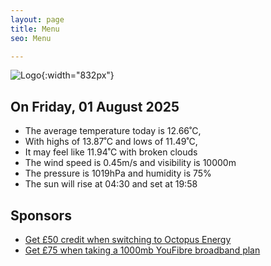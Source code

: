 ```yaml
---
layout: page
title: Menu
seo: Menu

---
```


![Logo](/images/logo.jpg){:width="832px"}

<!-- weather_marker starts -->
## On Friday, 01 August 2025

- The average temperature today is 12.66˚C,
- With highs of 13.87˚C and lows of 11.49˚C,
- It may feel like 11.94˚C with broken clouds
- The wind speed is 0.45m/s and visibility is 10000m
- The pressure is 1019hPa and humidity is 75%
- The sun will rise at 04:30 and set at 19:58

<!-- weather_marker ends -->

## Sponsors

- [Get £50 credit when switching to Octopus Energy](https://bit.ly/3oD1nnS)
- [Get £75 when taking a 1000mb YouFibre broadband plan](https://aklam.io/91zWhU?)
